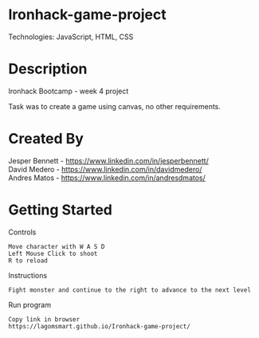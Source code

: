 # Ironhack-game-project
Technologies: JavaScript, HTML, CSS

# Description
Ironhack Bootcamp - week 4 project

Task was to create a game using canvas, no other requirements.

# Created By
Jesper Bennett - https://www.linkedin.com/in/jesperbennett/ <br/>
David Medero - https://www.linkedin.com/in/davidmedero/ <br/>
Andres Matos - https://www.linkedin.com/in/andresdmatos/

# Getting Started

Controls
    
    Move character with W A S D 
    Left Mouse Click to shoot
    R to reload

Instructions

    Fight monster and continue to the right to advance to the next level

Run program

    Copy link in browser
    https://lagomsmart.github.io/Ironhack-game-project/
